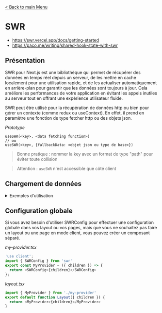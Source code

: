 [< Back to main Menu](https://github.com/gsoulie/react-resources/blob/master/react-presentation.md)    

# SWR

* https://swr.vercel.app/docs/getting-started
* https://paco.me/writing/shared-hook-state-with-swr 

## Présentation

SWR pour Next.js est une bibliothèque qui permet de récupérer des données en temps réel depuis un serveur, de les mettre en cache localement pour une utilisation rapide, et de les actualiser automatiquement en arrière-plan pour garantir que les données sont toujours à jour. Cela améliore les performances de votre application en évitant les appels inutiles au serveur tout en offrant une expérience utilisateur fluide.

SWR peut être utilisé pour la récupération de données http ou bien pour gérer un contexte (comme redux ou useContext). En effet, il prend en paramètre une fonction de type fetcher http ou des objets json.

*Prototype*
````
useSWR(<key>, <data fetching function>)
// ou
useSWR(<key>, {fallbackData: <objet json ou type de base>})
````

> Bonne pratique : nommer la key avec un format de type "path" pour éviter toute collision

> Attention : ````useSWR```` n'est accessible que côté client

## Chargement de données

<details>
	<summary>Exemples d'utilisation</summary>

### Méthode classique useState et useEffect

````typescript
function Dashboard() {
	const [isLoading, setIsLoading] = useState(true);
	const [dashboardData, setDashboardData] = useState(null);
	
	useEffect(() => {
		async function fetchData() {
			const response = await fetch("https://");
			const data = await response.json();
			setDashboardData(data);
			setIsLoading(false);
		}
		fetchData();
	}, [])
}	
````

### Méthode avec swr

````typescript
"use client"
import useSWR from 'swr';

const fetcher = async () => {
	const response = await fetch("https://");
	const data = await response.json();
	return data
}

function Dashboard() {
	const { data, error, isLoading } = useSWR('/api/dashboard', fetcher);
	
	// Initialisation avec des données provenant d'un objet json pour remplacer le contexte par exemple
	// const { data, error, isLoading } = useSWR('/api/dashboard', {fallbackData: "dummy"});

	if(error) return 'An error occurred';
	if(!data) return 'Loading';
	
	return (
		<>
			<h2>Posts</h2>
			<ul>
				{ data && data.map((p) => {
					<li key={p.id}>{ p.title }</li>
				}}
			</ul>
		</>
	)
}	
````

*Exemple d'utilisation dans un composant enfant*

````typescript
export const Compo2 = () => {
const { data, mutate } = useSWR("/api/user");
  

const handleChangeName = (e) => {
	mutate(e.target.value);
}

  return (
    <div>
      <h1>Composant 2</h1>
      <h4>
        <input type="text" defaultValue={data} onChange={handleChangeName} />
      </h4>
    </div>
  );
};
````

</details>

## Configuration globale

Si vous avez besoin d'utiliser SWRConfig pour effectuer une configuration globale dans vos layout ou vos pages, mais que vous ne souhaitez pas faire un layout ou une page en mode client, vous pouvez créer un composant séparé.

*my-provider.tsx*
````typescript
'use client';
import { SWRConfig } from 'swr'
export const MyProvider = ({ children }) => {
  return <SWRConfig>{children}</SWRConfig>
};
````

*layout.tsx*
````typescript
import { MyProvider } from './my-provider'
export default function Layout({ children }) {
  return <MyProvider>{children}</MyProvider>
}
````
